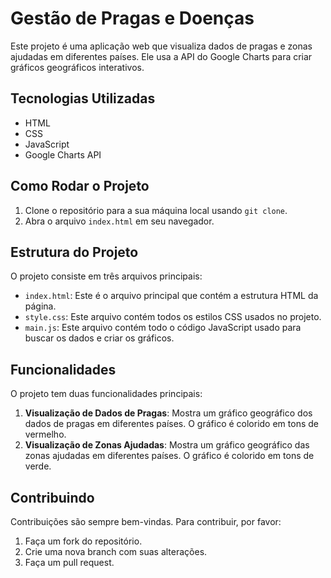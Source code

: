 # Gestão de Pragas e Doenças

Este projeto é uma aplicação web que visualiza dados de pragas e zonas ajudadas em diferentes países. Ele usa a API do Google Charts para criar gráficos geográficos interativos.

## Tecnologias Utilizadas

- HTML
- CSS
- JavaScript
- Google Charts API

## Como Rodar o Projeto

1. Clone o repositório para a sua máquina local usando `git clone`.
2. Abra o arquivo `index.html` em seu navegador.

## Estrutura do Projeto

O projeto consiste em três arquivos principais:

- `index.html`: Este é o arquivo principal que contém a estrutura HTML da página.
- `style.css`: Este arquivo contém todos os estilos CSS usados no projeto.
- `main.js`: Este arquivo contém todo o código JavaScript usado para buscar os dados e criar os gráficos.

## Funcionalidades

O projeto tem duas funcionalidades principais:

1. **Visualização de Dados de Pragas**: Mostra um gráfico geográfico dos dados de pragas em diferentes países. O gráfico é colorido em tons de vermelho.
2. **Visualização de Zonas Ajudadas**: Mostra um gráfico geográfico das zonas ajudadas em diferentes países. O gráfico é colorido em tons de verde.

## Contribuindo

Contribuições são sempre bem-vindas. Para contribuir, por favor:

1. Faça um fork do repositório.
2. Crie uma nova branch com suas alterações.
3. Faça um pull request.

